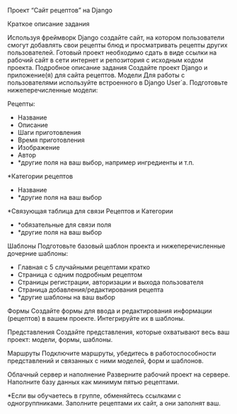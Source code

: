 Проект “Сайт рецептов” на Django

Краткое описание задания

Используя фреймворк Django создайте сайт, на котором пользователи смогут
добавлять свои рецепты блюд и просматривать рецепты других пользователей.
Готовый проект необходимо сдать в виде ссылки на рабочий сайт в сети интернет и
репозитория с исходным кодом проекта.
Подробное описание задания
Создайте проект Django и приложение(я) для сайта рецептов.
Модели
Для работы с пользователями используйте встроенного в Django User`a.
Подготовьте нижеперечисленные модели:

Рецепты:
- Название
- Описание
- Шаги приготовления
- Время приготовления
- Изображение
- Автор
- *другие поля на ваш выбор, например ингредиенты и т.п.

*Категории рецептов
- Название
- *другие поля на ваш выбор

*Связующая таблица для связи Рецептов и Категории
- *обязательные для связи поля
- *другие поля на ваш выбор

Шаблоны
Подготовьте базовый шаблон проекта и нижеперечисленные дочерние шаблоны:
- Главная с 5 случайными рецептами кратко
- Страница с одним подробным рецептом
- Страницы регистрации, авторизации и выхода пользователя
- Страница добавления/редактирования рецепта
- *другие шаблоны на ваш выбор

Формы
Создайте формы для ввода и редактирования информации (рецептов) в вашем
проекте. Интегрируйте их в шаблоны.

Представления
Создайте представления, которые охватывают весь ваш проект: модели, формы,
шаблоны.

Маршруты
Подключите маршруты, убедитесь в работоспособности представлений и связанных
с ними моделей, форм и шаблонов.

Облачный сервер и наполнение
Разверните рабочий проект на сервере. Наполните базу данных как минимум пятью
рецептами.

*Если вы обучаетесь в группе, обменяйтесь ссылками с одногруппниками.
Заполните рецептами их сайт, а они заполнят ваш.

